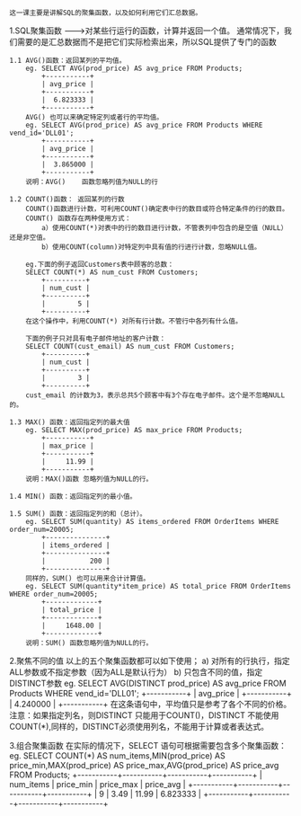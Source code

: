 	这一课主要是讲解SQL的聚集函数，以及如何利用它们汇总数据。
1.SQL聚集函数  --->对某些行运行的函数，计算并返回一个值。
	通常情况下，我们需要的是汇总数据而不是把它们实际检索出来，所以SQL提供了专门的函数

	1.1	AVG()函数：返回某列的平均值。
		eg.	SELECT AVG(prod_price) AS avg_price FROM Products;
			+-----------+
			| avg_price |
			+-----------+
			|  6.823333 |
			+-----------+
		AVG() 也可以来确定特定列或者行的平均值。
		eg.	SELECT AVG(prod_price) AS avg_price FROM Products WHERE vend_id='DLL01';
			+-----------+
			| avg_price |
			+-----------+
			|  3.865000 |
			+-----------+
		说明：AVG()	函数忽略列值为NULL的行
		
	1.2	COUNT()函数： 返回某列的行数
		COUNT()函数进行计数，可利用COUNT()确定表中行的数目或符合特定条件的行的数目。
		COUNT() 函数存在两种使用方式：
			a）使用COUNT(*)对表中的行的数目进行计数，不管表列中包含的是空值（NULL）还是非空值。
			b）使用COUNT(column)对特定列中具有值的行进行计数，忽略NULL值。
		
		eg.下面的例子返回Customers表中顾客的总数：
		SELECT COUNT(*) AS num_cust FROM Customers;
			+----------+
			| num_cust |
			+----------+
			|        5 |
			+----------+
		在这个操作中，利用COUNT(*) 对所有行计数。不管行中各列有什么值。
		
		下面的例子只对具有电子邮件地址的客户计数：
		SELECT COUNT(cust_email) AS num_cust FROM Customers;
			+----------+
			| num_cust |
			+----------+
			|        3 |
			+----------+
		cust_email 的计数为3，表示总共5个顾客中有3个存在电子邮件。这个是不忽略NULL的。
		
	1.3	MAX() 函数：返回指定列的最大值
		eg. SELECT MAX(prod_price) AS max_price FROM Products;
			+-----------+
			| max_price |
			+-----------+
			|     11.99 |
			+-----------+
		说明：MAX()函数 忽略列值为NULL的行。
		
	1.4	MIN() 函数：返回指定列的最小值。
	
	1.5	SUM() 函数：返回指定列的和（总计）。
		eg.	SELECT SUM(quantity) AS items_ordered FROM OrderItems WHERE order_num=20005;
			+---------------+
			| items_ordered |
			+---------------+
			|           200 |
			+---------------+
		同样的，SUM() 也可以用来合计计算值。
		eg.	SELECT SUM(quantity*item_price) AS total_price FROM OrderItems WHERE order_num=20005;
			+-------------+
			| total_price |
			+-------------+
			|     1648.00 |
			+-------------+
		说明：SUM() 函数忽略列值为NULL的行。

2.聚焦不同的值
	以上的五个聚集函数都可以如下使用；
		a)	对所有的行执行，指定ALL参数或不指定参数（因为ALL是默认行为）
		b)	只包含不同的值，指定DISTINCT参数
		eg.	SELECT AVG(DISTINCT prod_price) AS avg_price FROM Products WHERE vend_id='DLL01';
			+-----------+
			| avg_price |
			+-----------+
			|  4.240000 |
			+-----------+
	在这条语句中，平均值只是参考了各个不同的价格。
		注意：如果指定列名，则DISTINCT 只能用于COUNT()，DISTINCT 不能使用COUNT(*),同样的，DISTINCT必须使用列名，不能用于计算或者表达式。
	
3.组合聚集函数
	在实际的情况下，SELECT 语句可根据需要包含多个聚集函数：
	eg.	SELECT COUNT(*) AS num_items,MIN(prod_price) AS price_min,MAX(prod_price) AS price_max,AVG(prod_price) AS price_avg FROM Products;
		+-----------+-----------+-----------+-----------+
		| num_items | price_min | price_max | price_avg |
		+-----------+-----------+-----------+-----------+
		|         9 |      3.49 |     11.99 |  6.823333 |
		+-----------+-----------+-----------+-----------+
